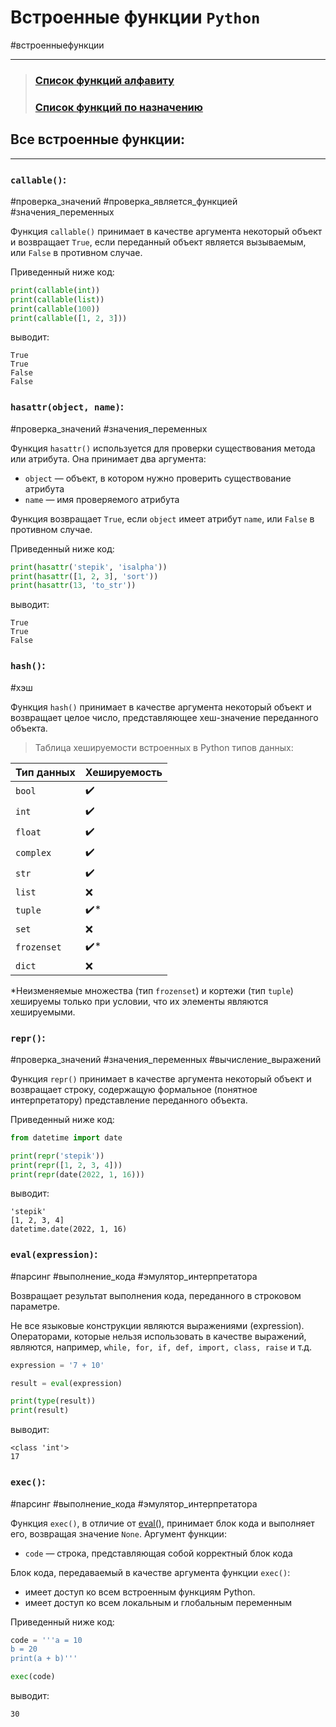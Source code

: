 # Встроенные функции `Python`
#встроенныефункции
***

>### [Список функций алфавиту](встроенные%20функции%20по%20алфавиту.md)
>### [Список функций по назначению](встроенные%20функции%20по%20назначению.md)



## Все встроенные функции:
***


### `callable()`:
#проверка_значений #проверка_является_функцией #значения_переменных 

Функция `callable()` принимает в качестве аргумента некоторый объект и возвращает `True`, если переданный объект является вызываемым, или `False` в противном случае.

Приведенный ниже код:

```python
print(callable(int))
print(callable(list))
print(callable(100))
print(callable([1, 2, 3]))
```

выводит:

```no-highlight
True
True
False
False
```


### `hasattr(object, name)`:
#проверка_значений #значения_переменных 

Функция `hasattr()` используется для проверки существования метода или атрибута. Она принимает два аргумента:

-   `object` — объект, в котором нужно проверить существование атрибута
-   `name` — имя проверяемого атрибута

Функция возвращает `True`, если `object` имеет атрибут `name`, или `False` в противном случае. 

Приведенный ниже код:

```python
print(hasattr('stepik', 'isalpha'))
print(hasattr([1, 2, 3], 'sort'))
print(hasattr(13, 'to_str'))
```

выводит:

```no-highlight
True
True
False
```


### `hash()`:
#хэш

Функция `hash()` принимает в качестве аргумента некоторый объект и возвращает целое число, представляющее хеш-значение переданного объекта.

>Таблица хешируемости встроенных в Python типов данных:

|**Тип данных**|**Хешируемость**|
|----------|------------|
|`bool`|✔️|
|`int`|✔️|
|`float`|✔️|
|`complex`|✔️|
|`str`|✔️|
|`list`|❌|
|`tuple`|✔️*|
|`set`|❌|
|`frozenset`|✔️*|
|`dict`|❌|

\*Неизменяемые множества (тип `frozenset`) и кортежи (тип `tuple`) хешируемы только при условии, что их элементы являются хешируемыми.


### `repr()`:
#проверка_значений #значения_переменных #вычисление_выражений

Функция `repr()` принимает в качестве аргумента некоторый объект и возвращает строку, содержащую формальное (понятное интерпретатору) представление переданного объекта.

Приведенный ниже код:

```python
from datetime import date

print(repr('stepik'))
print(repr([1, 2, 3, 4]))
print(repr(date(2022, 1, 16)))
```

выводит:

```no-highlight
'stepik'
[1, 2, 3, 4]
datetime.date(2022, 1, 16)
```


### `eval(expression)`:
#парсинг #выполнение_кода #эмулятор_интерпретатора

Возвращает  результат выполнения кода, переданного в строковом параметре.

Не все языковые конструкции являются выражениями (expression). Операторами, которые нельзя использовать в качестве выражений, являются, например, `while, for, if, def, import, class, raise` и т.д.

```python
expression = '7 + 10'

result = eval(expression)

print(type(result))
print(result)
```

выводит:

```no-highlight
<class 'int'>
17
```


### `exec()`:
#парсинг #выполнение_кода #эмулятор_интерпретатора 

Функция `exec()`, в отличие от [eval()](#eval%20expression), принимает блок кода и выполняет его, возвращая значение `None`. Аргумент функции:

-   `code` — строка, представляющая собой корректный блок кода

Блок кода, передаваемый в качестве аргумента функции `exec()`:
- имеет доступ ко всем встроенным функциям Python.
- имеет доступ ко всем локальным и глобальным переменным

Приведенный ниже код:

```python
code = '''a = 10
b = 20
print(a + b)'''

exec(code)
```

выводит:

```no-highlight
30
```